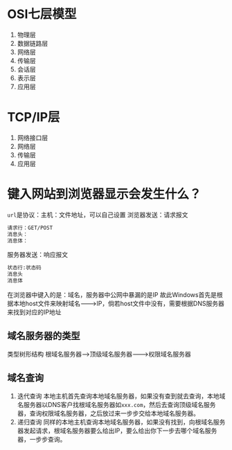 # OSI七层模型
1. 物理层
2. 数据链路层
3. 网络层
4. 传输层
5. 会话层
6. 表示层
7. 应用层
# TCP/IP层
1. 网络接口层
2. 网络层
3. 传输层
4. 应用层
# 键入网站到浏览器显示会发生什么？
`url`是协议：主机：文件地址，可以自己设置
浏览器发送：请求报文
```html
请求行：GET/POST
消息头：
消息体：
```
服务器发送：响应报文
```html
状态行:状态码
消息头
消息体
```
在浏览器中键入的是：域名，服务器中公网中暴漏的是IP
故此Windows首先是根据本地host文件来映射域名--->IP，倘若host文件中没有，需要根据DNS服务器来找到对应的IP地址
## 域名服务器的类型
类型树形结构
根域名服务器-->顶级域名服务器--->权限域名服务器
## 域名查询
1. 迭代查询
	本地主机首先查询本地域名服务器，如果没有查到就去查询，本地域名服务器以DNS客户找根域名服务器如`xxx.com`，然后去查询顶级域名服务器，查询权限域名服务器，之后放过来一步步交给本地域名服务器。
2. 递归查询
	同样的本地主机查询本地域名服务器，如果没有找到，向根域名服务器发起请求，根域名服务器要么给出IP，要么给出你下一步去哪个域名服务器，一步步查询。